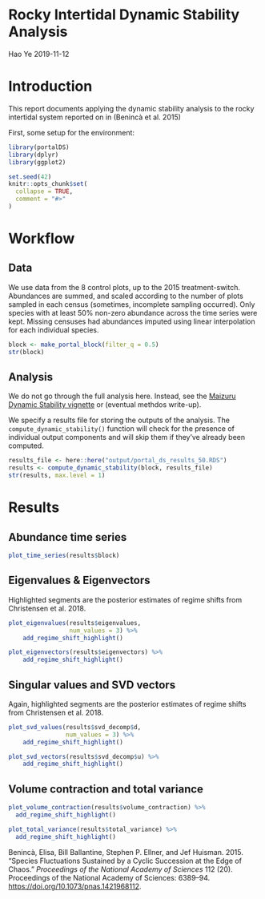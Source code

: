 Rocky Intertidal Dynamic Stability Analysis
================
Hao Ye
2019-11-12

# Introduction

This report documents applying the dynamic stability analysis to the
rocky intertidal system reported on in (Benincà et al. 2015)

First, some setup for the environment:

``` r
library(portalDS)
library(dplyr)
library(ggplot2)

set.seed(42)
knitr::opts_chunk$set(
  collapse = TRUE,
  comment = "#>"
)
```

# Workflow

## Data

We use data from the 8 control plots, up to the 2015 treatment-switch.
Abundances are summed, and scaled according to the number of plots
sampled in each census (sometimes, incomplete sampling occurred). Only
species with at least 50% non-zero abundance across the time series were
kept. Missing censuses had abundances imputed using linear interpolation
for each individual species.

``` r
block <- make_portal_block(filter_q = 0.5)
str(block)
```

## Analysis

We do not go through the full analysis here. Instead, see the [Maizuru
Dynamic Stability
vignette](https://ha0ye.github.io/portalDS/articles/maizuru-dynamic-stability.html)
or (eventual methdos write-up).

We specify a results file for storing the outputs of the analysis. The
`compute_dynamic_stability()` function will check for the presence of
individual output components and will skip them if they’ve already been
computed.

``` r
results_file <- here::here("output/portal_ds_results_50.RDS")
results <- compute_dynamic_stability(block, results_file)
str(results, max.level = 1)
```

# Results

## Abundance time series

``` r
plot_time_series(results$block)
```

## Eigenvalues & Eigenvectors

Highlighted segments are the posterior estimates of regime shifts from
Christensen et al. 2018.

``` r
plot_eigenvalues(results$eigenvalues, 
                 num_values = 3) %>% 
    add_regime_shift_highlight()
```

``` r
plot_eigenvectors(results$eigenvectors) %>% 
    add_regime_shift_highlight()
```

## Singular values and SVD vectors

Again, highlighted segments are the posterior estimates of regime shifts
from Christensen et al. 2018.

``` r
plot_svd_values(results$svd_decomp$d, 
                num_values = 3) %>% 
    add_regime_shift_highlight()
```

``` r
plot_svd_vectors(results$svd_decomp$u) %>% 
    add_regime_shift_highlight()
```

## Volume contraction and total variance

``` r
plot_volume_contraction(results$volume_contraction) %>%
  add_regime_shift_highlight()
```

``` r
plot_total_variance(results$total_variance) %>%
  add_regime_shift_highlight()
```

<div id="refs" class="references">

<div id="ref-Beninca_2015">

Benincà, Elisa, Bill Ballantine, Stephen P. Ellner, and Jef Huisman.
2015. “Species Fluctuations Sustained by a Cyclic Succession at the Edge
of Chaos.” *Proceedings of the National Academy of Sciences* 112 (20).
Proceedings of the National Academy of Sciences: 6389–94.
<https://doi.org/10.1073/pnas.1421968112>.

</div>

</div>
